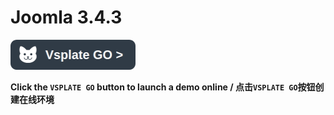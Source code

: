 # Joomla 3.4.3

<a href="https://www.vsplate.com/?docker-compose=https://github.com/vsplate/dcenvs/joomla/3.4.3"><img alt="VSPLATE GO" src="https://raw.githubusercontent.com/vsplate/images/master/vsgo_btn.png" width="200px"></a>

**Click the `VSPLATE GO` button to launch a demo online / 点击`VSPLATE GO`按钮创建在线环境**